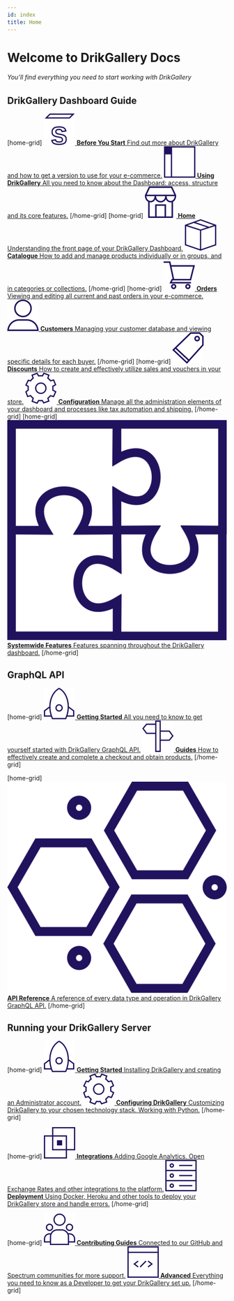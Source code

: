 ```yaml
---
id: index
title: Home
---
```


# Welcome to **DrikGallery Docs**
###### You’ll find everything you need to start working with DrikGallery

## DrikGallery Dashboard Guide

[home-grid]
[![](assets/icons/getting-started.svg) **Before You Start** Find out more about DrikGallery and how to get a version to use for your e-commerce.](dashboard/before-you-start.md)
[![](assets/icons/using-saleor.svg) **Using DrikGallery** All you need to know about the Dashboard: access, structure and its core features.](dashboard/using-saleor.md)
[/home-grid]
[home-grid]
[![](assets/icons/storefront.svg) **Home** Understanding the front page of your DrikGallery Dashboard.](dashboard/home.md)
[![](assets/icons/catalogue.svg) **Catalogue** How to add and manage products individually or in groups, and in categories or collections.](dashboard/catalog/intro.md)
[/home-grid]
[home-grid]
[![](assets/icons/orders.svg) **Orders** Viewing and editing all current and past orders in your e-commerce.](dashboard/orders.md)
[![](assets/icons/customers.svg) **Customers** Managing your customer database and viewing specific details for each buyer.](dashboard/customers.md)
[/home-grid]
[home-grid]
[![](assets/icons/discounts.svg) **Discounts** How to create and effectively utilize sales and vouchers in your store.](dashboard/discounts/sales.md)
[![](assets/icons/configure.svg) **Configuration** Manage all the administration elements of your dashboard and processes like tax automation and shipping.](dashboard/configuration/intro.md)
[/home-grid]
[home-grid]
[![](assets/icons/system-features.svg) **Systemwide Features** Features spanning throughout the DrikGallery dashboard.](dashboard/systemwide/introduction.md)
[/home-grid]

## GraphQL API

[home-grid]
[![](assets/icons/before-start.svg) **Getting Started** All you need to know to get yourself started with DrikGallery GraphQL API.](api/intro.md)
[![](assets/icons/guides.svg) **Guides** How to effectively create and complete a checkout and obtain products.](api-process/intro.md)
[/home-grid]

[home-grid]
[![](assets/icons/api-reference.svg) **API Reference** A reference of every data type and operation in DrikGallery GraphQL API.](api-reference.md)
[/home-grid]


## Running your DrikGallery Server

[home-grid]
[![](assets/icons/before-start.svg) **Getting Started** Installing DrikGallery and creating an Administrator account.](getting-started/intro.md)
[![](assets/icons/configure.svg) **Configuring DrikGallery** Customizing DrikGallery to your chosen technology stack. Working with Python.](customization/intro.md)
[/home-grid]

[home-grid]
[![](assets/icons/integrations.svg) **Integrations** Adding Google Analytics, Open Exchange Rates and other integrations to the platform.](integrations/intro.md)
[![](assets/icons/deployment.svg) **Deployment** Using Docker, Heroku and other tools to deploy your DrikGallery store and handle errors.](deployment/intro.md)
[/home-grid]

[home-grid]
[![](assets/icons/contribute.svg) **Contributing Guides** Connected to our GitHub and Spectrum communities for more support.](contributing/intro.md)
[![](assets/icons/advanced.svg) **Advanced** Everything you need to know as a Developer to get  your DrikGallery set up.](advanced/intro.md)
[/home-grid]


